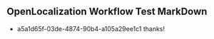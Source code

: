 ## OpenLocalization Workflow Test MarkDown
* a5a1d65f-03de-4874-90b4-a105a29ee1c1 thanks!

<!--HONumber=Sep16_HO1-->



